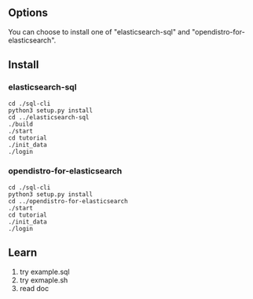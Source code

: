 ## Options
You can choose to install one of "elasticsearch-sql" and "opendistro-for-elasticsearch".

## Install
### elasticsearch-sql
```
cd ./sql-cli
python3 setup.py install
cd ../elasticsearch-sql
./build
./start
cd tutorial
./init_data
./login
```
###  opendistro-for-elasticsearch 
```
cd ./sql-cli
python3 setup.py install
cd ../opendistro-for-elasticsearch 
./start
cd tutorial
./init_data
./login
```

## Learn
1. try example.sql
2. try exmaple.sh
3. read doc
